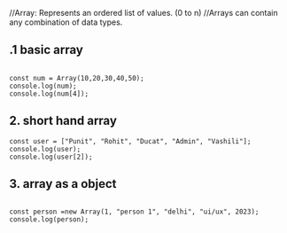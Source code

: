 //Array: Represents an ordered list of values. (0 to n)
//Arrays can contain any combination of data types.

## .1 basic array
```

const num = Array(10,20,30,40,50);
console.log(num);
console.log(num[4]);
```

## 2. short hand array

```
const user = ["Punit", "Rohit", "Ducat", "Admin", "Vashili"];
console.log(user);
console.log(user[2]);

```
## 3. array as a object

```

const person =new Array(1, "person 1", "delhi", "ui/ux", 2023);
console.log(person);

```








